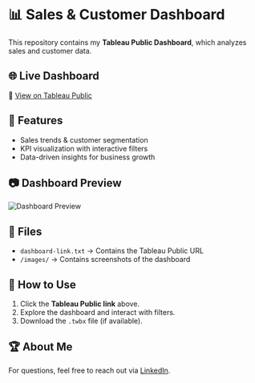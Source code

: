 # 📊 Sales & Customer Dashboard

This repository contains my **Tableau Public Dashboard**, which analyzes sales and customer data.

## 🌐 Live Dashboard
🔗 [View on Tableau Public](https://public.tableau.com/views/Book2_17399043155480/CustomerDashboard?:language=en-US&:sid=&:redirect=auth&:display_count=n&:origin=viz_share_link)

## 📌 Features
- Sales trends & customer segmentation
- KPI visualization with interactive filters
- Data-driven insights for business growth

## 📷 Dashboard Preview
![Dashboard Preview](./images/dashboard-preview.png)

## 📂 Files
- `dashboard-link.txt` → Contains the Tableau Public URL
- `/images/` → Contains screenshots of the dashboard

## 📌 How to Use
1. Click the **Tableau Public link** above.  
2. Explore the dashboard and interact with filters.  
3. Download the `.twbx` file (if available).  

## 🏆 About Me
For questions, feel free to reach out via [LinkedIn](https://linkedin.com/in/your-profile).
